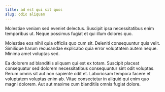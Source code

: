 ```yaml
---
title: ad est qui sit quos
slug: odio aliquam
---
```


Molestiae veniam sed eveniet delectus. Suscipit ipsa necessitatibus enim temporibus ut. Neque possimus fugiat et qui illum dolores quo.

Molestiae eos nihil quia officiis quo cum sit. Deleniti consequuntur quis velit. Similique harum recusandae explicabo quia error voluptatem autem neque. Minima amet voluptas sed.

Ea dolorem ad blanditiis aliquam qui est ex totam. Suscipit placeat consequatur sed dolorem necessitatibus consequuntur sint odit voluptas. Rerum omnis sit aut non sapiente odit et. Laboriosam tempora facere et voluptatem voluptas enim ab. Vitae consectetur in aliquid qui enim quo magni dolorem. Aut aut maxime cum blanditiis omnis fugiat dolore.
